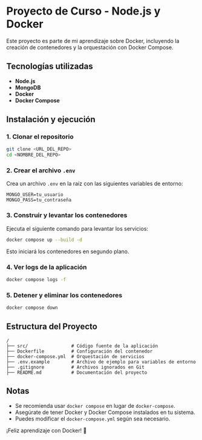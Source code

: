 # Proyecto de Curso - Node.js y Docker

Este proyecto es parte de mi aprendizaje sobre Docker, incluyendo la creación de contenedores y la orquestación con Docker Compose.

## Tecnologías utilizadas
- **Node.js**
- **MongoDB**
- **Docker**
- **Docker Compose**

## Instalación y ejecución

### 1. Clonar el repositorio
```sh
git clone <URL_DEL_REPO>
cd <NOMBRE_DEL_REPO>
```

### 2. Crear el archivo `.env`
Crea un archivo `.env` en la raíz con las siguientes variables de entorno:
```env
MONGO_USER=tu_usuario
MONGO_PASS=tu_contraseña
```

### 3. Construir y levantar los contenedores
Ejecuta el siguiente comando para levantar los servicios:
```sh
docker compose up --build -d
```
Esto iniciará los contenedores en segundo plano.

### 4. Ver logs de la aplicación
```sh
docker compose logs -f
```

### 5. Detener y eliminar los contenedores
```sh
docker compose down
```

## Estructura del Proyecto
```
/
├── src/                # Código fuente de la aplicación
├── Dockerfile          # Configuración del contenedor
├── docker-compose.yml  # Orquestación de servicios
├── .env.example        # Archivo de ejemplo para variables de entorno
├── .gitignore          # Archivos ignorados en Git
├── README.md           # Documentación del proyecto
```

## Notas
- Se recomienda usar `docker compose` en lugar de `docker-compose`.
- Asegúrate de tener Docker y Docker Compose instalados en tu sistema.
- Puedes modificar el `docker-compose.yml` según sea necesario.

¡Feliz aprendizaje con Docker! 🚀


